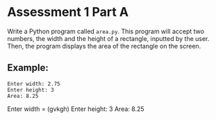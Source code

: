 # Assessment 1 Part A

Write a Python program called ``area.py``. This program will accept two numbers, the width and the height of a rectangle, inputted by the user. Then, the program displays the area of the rectangle on the screen.

## Example:

```
Enter width: 2.75
Enter height: 3
Area: 8.25

```
Enter width = (gvkgh)
Enter height: 3
Area: 8.25



